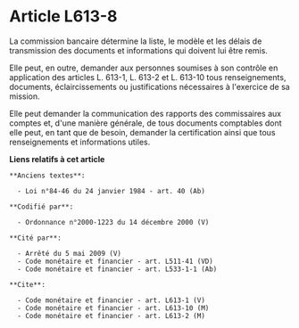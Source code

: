 # Article L613-8

La commission bancaire détermine la liste, le modèle et les délais de transmission des documents et informations qui doivent
lui être remis.

Elle peut, en outre, demander aux personnes soumises à son contrôle en application des articles L. 613-1, L. 613-2 et L.
613-10 tous renseignements, documents, éclaircissements ou justifications nécessaires à l'exercice de sa mission.

Elle peut demander la communication des rapports des commissaires aux comptes et, d'une manière générale, de tous documents
comptables dont elle peut, en tant que de besoin, demander la certification ainsi que tous renseignements et informations
utiles.

**Liens relatifs à cet article**

	**Anciens textes**:

	  - Loi n°84-46 du 24 janvier 1984 - art. 40 (Ab)

	**Codifié par**:

	  - Ordonnance n°2000-1223 du 14 décembre 2000 (V)

	**Cité par**:

	  - Arrêté du 5 mai 2009 (V)
	  - Code monétaire et financier - art. L511-41 (VD)
	  - Code monétaire et financier - art. L533-1-1 (Ab)

	**Cite**:

	  - Code monétaire et financier - art. L613-1 (V)
	  - Code monétaire et financier - art. L613-10 (M)
	  - Code monétaire et financier - art. L613-2 (M)
